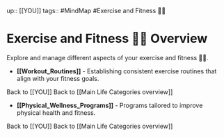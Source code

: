 up:: [[YOU]]
tags:: #MindMap #Exercise and Fitness 🏋️‍♀️

# Exercise and Fitness 🏋️‍♀️ Overview

Explore and manage different aspects of your exercise and fitness 🏋️‍♀️.

- **[[Workout_Routines]]** - Establishing consistent exercise routines that align with your fitness goals.

Back to [[YOU]]
Back to [[Main Life Categories overview]]
- **[[Physical_Wellness_Programs]]** - Programs tailored to improve physical health and fitness.

Back to [[YOU]]
Back to [[Main Life Categories overview]]
